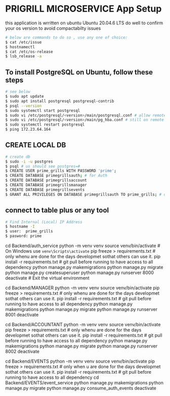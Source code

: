 # PRIGRILL MICROSERVICE App Setup

this application is wrritten on ubuntu Ubuntu 20.04.6 LTS  do well to confirm your os version to avoid compactabilty issues

```bash
# below are commands to do so , use any one of choice:
$ cat /etc/issue
$ hostnamectl
$ cat /etc/os-release
$ lsb_release -a
```

## To install PostgreSQL on Ubuntu, follow these steps

```bash
# see below
$ sudo apt update
$ sudo apt install postgresql postgresql-contrib
$ psql --version
$ sudo systemctl start postgresql
$ sudo vi /etc/postgresql/<version>/main/postgresql.conf # allow remote access by adding this line : listen_addresses = '*'
$ sudo vi /etc/postgresql/<version>/main/pg_hba.conf # still on remote access: host    all             all             0.0.0.0/0            md5
$ sudo systemctl restart postgresql
$ ping 172.23.64.164
```

## CREATE LOCAL DB

```bash
# create db
$ sudo -i -u postgres
$ psql # us should see postgres=#
$ CREATE USER prime_grills WITH PASSWORD 'prime';
$ CREATE DATABASE primegrillsauth; # for Auth
$ CREATE DATABASE primegrillsaccount
$ CREATE DATABASE primegrillsmanager
$ CREATE DATABASE primegrillsevents
$ GRANT ALL PRIVILEGES ON DATABASE primegrillsauth TO prime_grills; # do for db created
```

## connect to table plus or any tool

```bash
# Find Internal (Local) IP Address
$ hostname -I
$ user:  prime_grills 
$ pasword: prime
```

cd Backend/auth_service
python -m venv venv
source venv/bin/activate  # On Windows use `venv\Scripts\activate`
pip freeze > requirements.txt # only whenu are done for the days developmet sothat others can use it.
pip install -r requirements.txt # git pull before running to have access to all dependency
python manage.py makemigrations
python manage.py migrate
python manage.py createsuperuser
python manage.py runserver 8000
deactivate  # Exit the virtual environment

cd  Backend/MANAGER
python -m venv venv
source venv/bin/activate
pip freeze > requirements.txt # only whenu are done for the days developmet sothat others can use it.
pip install -r requirements.txt # git pull before running to have access to all dependency
python manage.py makemigrations
python manage.py migrate
python manage.py runserver 8001
deactivate

cd Backend/ACCOUNTANT
python -m venv venv
source venv/bin/activate
pip freeze > requirements.txt # only whenu are done for the days developmet sothat others can use it.
pip install -r requirements.txt # git pull before running to have access to all dependency
python manage.py makemigrations
python manage.py migrate
python manage.py runserver 8002
deactivate

 
cd Backend/EVENTS
python -m venv venv
source venv/bin/activate
pip freeze > requirements.txt # only when u are done for the days developmet sothat others can use it.
pip install -r requirements.txt # git pull before running to have access to all dependency
cd Backend/EVENTS/event_service
python manage.py makemigrations
python manage.py migrate
python manage.py consume_auth_events
deactivate